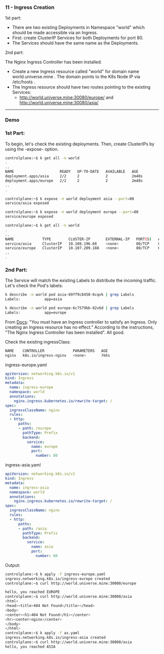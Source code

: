 ### 11 - Ingress Creation

1st part:
- There are two existing Deployments in Namespace "world" which should be made accessible via an Ingress.
- First: create ClusterIP Services for both Deployments for port 80. 
- The Services should have the same name as the Deployments.

2nd part:

The Nginx Ingress Controller has been installed.

- Create a new Ingress resource called "world" for domain name world.universe.mine . The domain points to the K8s Node IP via /etc/hosts .
- The Ingress resource should have two routes pointing to the existing Services:
  - http://world.universe.mine:30080/europe/ and http://world.universe.mine:30080/asia/

----------------------------------------

### Demo

### 1st Part:

To begin, let's check the existing deployments. Then, create ClusterIPs by using the -expose- option.


```bash
controlplane:~$ k get all -n world 
.
..
NAME                     READY   UP-TO-DATE   AVAILABLE   AGE
deployment.apps/asia     2/2     2            2           2m48s
deployment.apps/europe   2/2     2            2           2m48s
..
.

controlplane:~$ k expose -n world deployment asia --port=80
service/asia exposed

controlplane:~$ k expose -n world deployment europe --port=80
service/europe exposed

controlplane:~$ k get all -n world
.
..
NAME             TYPE        CLUSTER-IP       EXTERNAL-IP   PORT(S)   AGE
service/asia     ClusterIP   10.108.196.66    <none>        80/TCP    87s
service/europe   ClusterIP   10.107.209.188   <none>        80/TCP    64s
..
.

```

### 2nd Part:


The Service will match the existing Labels to distribute the incoming traffic. 
Let's check the Pod's labels:

```bash
k describe -n world pod asia-69ff9c8458-6cqvk | grep Labels
Labels:           app=asia

k describe -n world pod europe-6c7579bb-82v6d | grep Labels
Labels:           app=europe
```

From [Docs](https://kubernetes.io/docs/concepts/services-networking/ingress/): "You must have an Ingress controller to satisfy an Ingress. Only creating an Ingress resource has no effect." According to the instructions, "The Nginx Ingress Controller has been installed". 
All good.

Check the existing ingressClass:
```bash
NAME    CONTROLLER             PARAMETERS   AGE
nginx   k8s.io/ingress-nginx   <none>       7m5s
```

ingress-europe.yaml
```YAML
apiVersion: networking.k8s.io/v1
kind: Ingress
metadata:
  name: ingress-europe
  namespace: world
  annotations:
    nginx.ingress.kubernetes.io/rewrite-target: /
spec:
  ingressClassName: nginx
  rules:
  - http:
      paths:
      - path: /europe
        pathType: Prefix
        backend:
          service:
            name: europe
            port:
              number: 80
```

ingress-asia.yaml
```YAML
apiVersion: networking.k8s.io/v1
kind: Ingress
metadata:
  name: ingress-asia
  namespace: world
  annotations:
    nginx.ingress.kubernetes.io/rewrite-target: /
spec:
  ingressClassName: nginx
  rules:
  - http:
      paths:
      - path: /asia
        pathType: Prefix
        backend:
          service:
            name: asia
            port:
              number: 80
```

Output:
```bash
controlplane:~$ k apply -f ingress-europe.yaml 
ingress.networking.k8s.io/ingress-europe created
controlplane:~$ curl http://world.universe.mine:30080/europe

hello, you reached EUROPE
controlplane:~$ curl http://world.universe.mine:30080/asia  
<html>
<head><title>404 Not Found</title></head>
<body>
<center><h1>404 Not Found</h1></center>
<hr><center>nginx</center>
</body>
</html>
controlplane:~$ k apply -f as.yaml 
ingress.networking.k8s.io/ingress-asia created
controlplane:~$ curl http://world.universe.mine:30080/asia
hello, you reached ASIA
```


